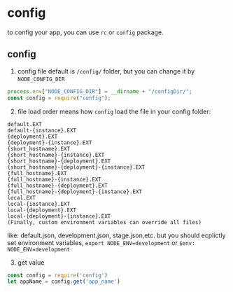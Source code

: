 # config

to config your app, you can use `rc` or `config` package.
## config
1. config file
default is `/config/` folder, but you can change it by `NODE_CONFIG_DIR`
```javascript
process.env["NODE_CONFIG_DIR"] = __dirname + "/configDir/";
const config = require("config");
```
2. file load order
means how `config` load the file in your config folder:
```
default.EXT
default-{instance}.EXT
{deployment}.EXT
{deployment}-{instance}.EXT
{short_hostname}.EXT
{short_hostname}-{instance}.EXT
{short_hostname}-{deployment}.EXT
{short_hostname}-{deployment}-{instance}.EXT
{full_hostname}.EXT
{full_hostname}-{instance}.EXT
{full_hostname}-{deployment}.EXT
{full_hostname}-{deployment}-{instance}.EXT
local.EXT
local-{instance}.EXT
local-{deployment}.EXT
local-{deployment}-{instance}.EXT
(Finally, custom environment variables can override all files)
```

like: default.json, development.json, stage.json,etc. but you should ecplictly set environment variables, `export NODE_ENV=development` or `$env: NODE_ENV=development`

3. get value
```javascript
const config = require('config')
let appName = config.get('app_name')
```
